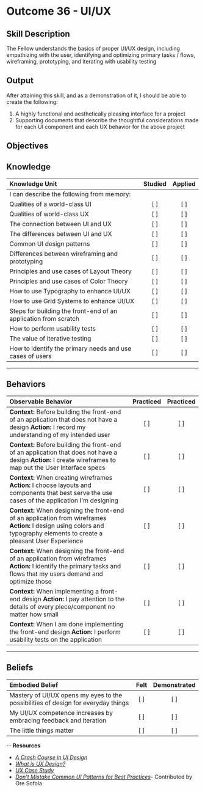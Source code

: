 # Outcome 36 - UI/UX

**Skill Description**
----------
The Fellow understands the basics of proper UI/UX design, including empathizing with the user, identifying and optimizing primary tasks / flows, wireframing, prototyping, and iterating with usability testing

**Output**
----------
After attaining this skill, and as a demonstration of it, I should be able to create the following:

1. A highly functional and aesthetically pleasing interface for a project
2. Supporting documents that describe the thoughtful considerations made for each UI component and each UX behavior for the above project

**Objectives**
----------
## **Knowledge**


| Knowledge Unit   |      Studied      | Applied |
|:-------------|:------------------:|:--------:|
| I can describe the following from memory: | | |
| Qualities of a world-class UI | [ ] | [ ]  |
| Qualities of world-class UX | [ ] | [ ] |
| The connection between UI and UX | [ ] |  [ ] |
| The differences between UI and UX | [ ] | [ ] |
| Common UI design patterns | [ ] | [ ] |
| Differences between wireframing and prototyping | [ ] | [ ] |
| Principles and use cases of Layout Theory | [ ] | [ ] |
| Principles and use cases of Color Theory | [ ] | [ ] |
| How to use Typography to enhance UI/UX | [ ] | [ ] |
| How to use Grid Systems to enhance UI/UX | [ ] | [ ] |
| Steps for building the front-end of an application from scratch | [ ] | [ ] |
| How to perform usability tests | [ ] | [ ] |
| The value of iterative testing | [ ] | [ ] |
| How to identify the primary needs and use cases of users | [ ] | [ ] |


----------


## **Behaviors**

| Observable Behavior   |      Practiced      | Practiced |
|:-------------|:------------------:|:--------:|
| **Context:** Before building the front-end of an application that does not have a design **Action:** I record my understanding of my intended user | [ ] | [ ]  |
| **Context:** Before building the front-end of an application that does not have a design **Action:** I create wireframes to map out the User Interface specs | [ ] | [ ]  |
| **Context:** When creating wireframes **Action:** I choose layouts and components that best serve the use cases of the application I'm designing | [ ] | [ ]  |
| **Context:** When designing the front-end of an application from wireframes **Action:** I design using colors and typography elements to create a pleasant User Experience | [ ] | [ ]  |
| **Context:** When designing the front-end of an application from wireframes **Action:** I identify the primary tasks and flows that my users demand and optimize those | [ ] | [ ]  |
| **Context:** When implementing a front-end design **Action:** I pay attention to the details of every piece/component no matter how small |   [ ]   |   [ ] |
| **Context:** When I am done implementing the front-end design **Action:** I perform usability tests on the application |   [ ]   |   [ ] |


----------


## **Beliefs**


| Embodied Belief   |      Felt      | Demonstrated |
|:-------------|:------------------:|:--------:|
| Mastery of UI/UX opens my eyes to the possibilities of design for everyday things| [ ] | [ ] |
| My UI/UX competence increases by embracing feedback and iteration | [ ] | [ ] |
| The little things matter | [ ] | [ ] |

 -- 
 **Resources**
 - [_A Crash Course in UI Design_](https://blog.marvelapp.com/crash-course-ui-design/?utm_source=weekly-newsletter&utm_medium=email&utm_campaign=marvel-newsletter-2017-10-24&utm_term=)
 - [_What is UX Design?_](https://blog.prototypr.io/what-is-ux-design-common-misconceptions-and-ux-myths-39fe98cc6d23)
 - [_UX Case Study_](https://blog.prototypr.io/ux-study-case-trip-fun-563370f58ee3?ref=prototyprio)
 - [_Don't Mistake Common UI Patterns for Best Practices_](https://medium.com/ruxers/dont-mistake-common-ui-patterns-for-best-practices-4a1c8d4bef9a)- Contributed by Ore Sofola
 
